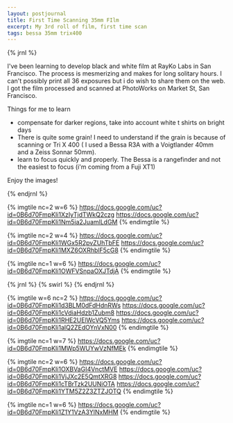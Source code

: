 ```yaml
---
layout: postjournal
title: First Time Scanning 35mm FIlm
excerpt: My 3rd roll of film, first time scan
tags: bessa 35mm trix400
---
```


{% jrnl %}

I've been learning to develop black and white film at RayKo Labs in San
Francisco. The process is mesmerizing and makes for long solitary hours. I can't
possibly print all 36 exposures but i do wish to share them on the web. I got the
film processed and scanned at PhotoWorks on Market St, San Francisco.

Things for me to learn

- compensate for darker regions, take into account white t shirts on bright days
- There is quite some grain! I need to understand if the grain is because of
  scanning or Tri X 400 ( I used a Bessa R3A with a Voigtlander 40mm and a Zeiss
  Sonnar 50mm).
- learn to focus quickly and properly. The Bessa is a rangefinder and not the
easiest to focus (i'm coming from a Fuji XT1)


Enjoy the images!

{% endjrnl %}

{% imgtile nc=2 w=6 %}
https://docs.google.com/uc?id=0B6d70FmpKIi1XzIyTjdTWkQ2czg
https://docs.google.com/uc?id=0B6d70FmpKIi1Nm5ia2JuamlLdGM
{% endimgtile %}


{% imgtile nc=2 w=4 %}
https://docs.google.com/uc?id=0B6d70FmpKIi1WGx5R2pvZUhTbFE
https://docs.google.com/uc?id=0B6d70FmpKIi1MXZ6OXRhblF5cG8
{% endimgtile %}


{% imgtile nc=1 w=6 %}
https://docs.google.com/uc?id=0B6d70FmpKIi1OWFVSnpaOXJTdjA
{% endimgtile %}

{% jrnl %}
{% swirl %}
{% endjrnl %}

{% imgtile w=6 nc=2 %}
https://docs.google.com/uc?id=0B6d70FmpKIi1d3BLM0dFdHdnRWs
https://docs.google.com/uc?id=0B6d70FmpKIi1cVdiaHdzb1Zubm8
https://docs.google.com/uc?id=0B6d70FmpKIi1RHE2UElWcVQ5Yms
https://docs.google.com/uc?id=0B6d70FmpKIi1alQ2ZEdOYnVxN00
{% endimgtile %}

{% imgtile nc=1 w=7 %}
https://docs.google.com/uc?id=0B6d70FmpKIi1MWp5WUYwVzNfMEk
{% endimgtile %}

{% imgtile nc=2 w=6 %}
https://docs.google.com/uc?id=0B6d70FmpKIi1OXBVaGI4VnctMVE
https://docs.google.com/uc?id=0B6d70FmpKIi1VjJXc2E5QmtXRG8
https://docs.google.com/uc?id=0B6d70FmpKIi1cTBrTzk2UUNiOTA
https://docs.google.com/uc?id=0B6d70FmpKIi1YTM5Z2Z3ZTZJOTQ
{% endimgtile %}

{% imgtile nc=1 w=6 %}
https://docs.google.com/uc?id=0B6d70FmpKIi1Z1Y1VzA3YlNxMHM
{% endimgtile %}

